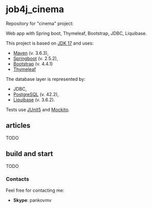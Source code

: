 # job4j_cinema
Repository for "cinema" project:

Web app with Spring boot, Thymeleaf, Bootstrap, JDBC, Liquibase.


This project is based on [JDK 17](https://www.oracle.com/java/technologies/javase-downloads.html#JDK17) and uses:
- [Maven](https://maven.apache.org/) (v. 3.6.3),
- [Springboot](https://spring.io/) (v. 2.5.2),
- [Bootstrap](https://getbootstrap.com/docs/4.4/getting-started/introduction/) (v. 4.4.1)
- [Thymeleaf](https://www.thymeleaf.org/)

The database layer is represented by:
- JDBC,
- [PostgreSQL](https://www.postgresql.org/) (v. 42.2),
- [Liquibase](https://www.liquibase.org/) (v. 3.6.2).

Tests use [JUnit5](https://junit.org/junit5/) and [Mockito](https://site.mockito.org/).

## articles
TODO
## build and start
TODO

### Contacts
Feel free for contacting me:
- **Skype**: pankovmv
